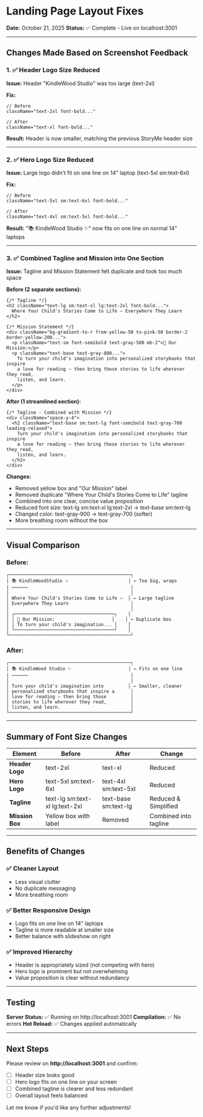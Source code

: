# Landing Page Layout Fixes
**Date:** October 21, 2025
**Status:** ✅ Complete - Live on localhost:3001

---

## Changes Made Based on Screenshot Feedback

### 1. ✅ **Header Logo Size Reduced**
**Issue:** Header "KindleWood Studio" was too large (text-2xl)

**Fix:**
```tsx
// Before
className="text-2xl font-bold..."

// After
className="text-xl font-bold..."
```

**Result:** Header is now smaller, matching the previous StoryMe header size

---

### 2. ✅ **Hero Logo Size Reduced**
**Issue:** Large logo didn't fit on one line on 14" laptop (text-5xl sm:text-6xl)

**Fix:**
```tsx
// Before
className="text-5xl sm:text-6xl font-bold..."

// After
className="text-4xl sm:text-5xl font-bold..."
```

**Result:** "📚 KindleWood Studio ✨" now fits on one line on normal 14" laptops

---

### 3. ✅ **Combined Tagline and Mission into One Section**
**Issue:** Tagline and Mission Statement felt duplicate and took too much space

**Before (2 separate sections):**
```tsx
{/* Tagline */}
<h2 className="text-lg sm:text-xl lg:text-2xl font-bold...">
  Where Your Child's Stories Come to Life — Everywhere They Learn
</h2>

{/* Mission Statement */}
<div className="bg-gradient-to-r from-yellow-50 to-pink-50 border-2 border-yellow-200...">
  <p className="text-sm font-semibold text-gray-500 mb-2">💫 Our Mission:</p>
  <p className="text-base text-gray-800...">
    To turn your child's imagination into personalized storybooks that inspire
    a love for reading — then bring those stories to life wherever they read,
    listen, and learn.
  </p>
</div>
```

**After (1 streamlined section):**
```tsx
{/* Tagline - Combined with Mission */}
<div className="space-y-4">
  <h2 className="text-base sm:text-lg font-semibold text-gray-700 leading-relaxed">
    Turn your child's imagination into personalized storybooks that inspire
    a love for reading — then bring those stories to life wherever they read,
    listen, and learn.
  </h2>
</div>
```

**Changes:**
- Removed yellow box and "Our Mission" label
- Removed duplicate "Where Your Child's Stories Come to Life" tagline
- Combined into one clear, concise value proposition
- Reduced font size: text-lg sm:text-xl lg:text-2xl → text-base sm:text-lg
- Changed color: text-gray-900 → text-gray-700 (softer)
- More breathing room without the box

---

## Visual Comparison

### Before:
```
┌─────────────────────────────────────────────┐
│ 📚 KindleWoodStudio ✨                      │ ← Too big, wraps
│ ──────                                      │
│                                             │
│ Where Your Child's Stories Come to Life —  │ ← Large tagline
│ Everywhere They Learn                       │
│                                             │
│ ┌─────────────────────────────────────┐    │
│ │ 💫 Our Mission:                     │    │ ← Duplicate box
│ │ To turn your child's imagination... │    │
│ └─────────────────────────────────────┘    │
└─────────────────────────────────────────────┘
```

### After:
```
┌─────────────────────────────────────────────┐
│ 📚 KindleWood Studio ✨                     │ ← Fits on one line
│ ──────                                      │
│                                             │
│ Turn your child's imagination into         │ ← Smaller, cleaner
│ personalized storybooks that inspire a      │
│ love for reading — then bring those         │
│ stories to life wherever they read,         │
│ listen, and learn.                          │
└─────────────────────────────────────────────┘
```

---

## Summary of Font Size Changes

| Element | Before | After | Change |
|---------|--------|-------|--------|
| **Header Logo** | text-2xl | text-xl | Reduced |
| **Hero Logo** | text-5xl sm:text-6xl | text-4xl sm:text-5xl | Reduced |
| **Tagline** | text-lg sm:text-xl lg:text-2xl | text-base sm:text-lg | Reduced & Simplified |
| **Mission Box** | Yellow box with label | Removed | Combined into tagline |

---

## Benefits of Changes

### ✅ **Cleaner Layout**
- Less visual clutter
- No duplicate messaging
- More breathing room

### ✅ **Better Responsive Design**
- Logo fits on one line on 14" laptops
- Tagline is more readable at smaller size
- Better balance with slideshow on right

### ✅ **Improved Hierarchy**
- Header is appropriately sized (not competing with hero)
- Hero logo is prominent but not overwhelming
- Value proposition is clear without redundancy

---

## Testing

**Server Status:** ✅ Running on http://localhost:3001
**Compilation:** ✅ No errors
**Hot Reload:** ✅ Changes applied automatically

---

## Next Steps

Please review on **http://localhost:3001** and confirm:
- [ ] Header size looks good
- [ ] Hero logo fits on one line on your screen
- [ ] Combined tagline is clearer and less redundant
- [ ] Overall layout feels balanced

Let me know if you'd like any further adjustments!

